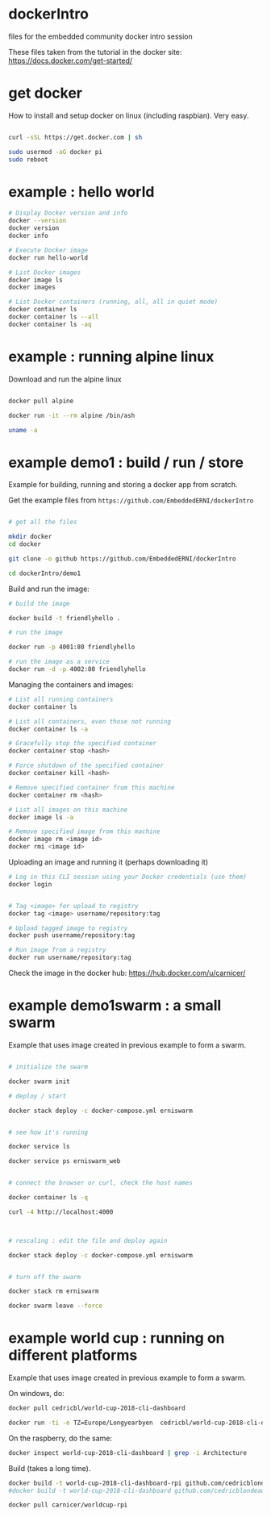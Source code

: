 # dockerIntro
files for the embedded community docker intro session

These files taken from the tutorial in the docker site: https://docs.docker.com/get-started/


# get docker

How to install and setup docker on linux (including raspbian). Very easy.

```bash

curl -sSL https://get.docker.com | sh

sudo usermod -aG docker pi
sudo reboot

```

# example : hello world

```bash
# Display Docker version and info
docker --version
docker version
docker info

# Execute Docker image
docker run hello-world

# List Docker images
docker image ls
docker images

# List Docker containers (running, all, all in quiet mode)
docker container ls
docker container ls --all
docker container ls -aq

```

# example : running alpine linux

Download and run the alpine linux

```bash

docker pull alpine

docker run -it --rm alpine /bin/ash

uname -a

```


# example demo1 : build / run / store

Example for building, running and storing a docker app from scratch.

Get the example files from `https://github.com/EmbeddedERNI/dockerIntro`

```bash

# get all the files

mkdir docker
cd docker

git clone -o github https://github.com/EmbeddedERNI/dockerIntro

cd dockerIntro/demo1
```

Build and run the image:

```bash
# build the image

docker build -t friendlyhello .

# run the image

docker run -p 4001:80 friendlyhello

# run the image as a service
docker run -d -p 4002:80 friendlyhello
```

Managing the containers and images:

```bash
# List all running containers
docker container ls

# List all containers, even those not running
docker container ls -a

# Gracefully stop the specified container
docker container stop <hash>

# Force shutdown of the specified container
docker container kill <hash>

# Remove specified container from this machine
docker container rm <hash>

# List all images on this machine
docker image ls -a

# Remove specified image from this machine
docker image rm <image id>
docker rmi <image id>
```

Uploading an image and running it (perhaps downloading it)

```bash
# Log in this CLI session using your Docker credentials (use them)
docker login


# Tag <image> for upload to registry
docker tag <image> username/repository:tag

# Upload tagged image to registry
docker push username/repository:tag

# Run image from a registry
docker run username/repository:tag

```

Check the image in the docker hub: https://hub.docker.com/u/carnicer/


# example demo1swarm : a small swarm

Example that uses image created in previous example to form a swarm.


```bash

# initialize the swarm

docker swarm init

# deploy / start

docker stack deploy -c docker-compose.yml erniswarm


# see how it's running

docker service ls

docker service ps erniswarm_web


# connect the browser or curl, check the host names

docker container ls -q

curl -4 http://localhost:4000



# rescaling : edit the file and deploy again

docker stack deploy -c docker-compose.yml erniswarm


# turn off the swarm

docker stack rm erniswarm

docker swarm leave --force


```

# example world cup : running on different platforms

Example that uses image created in previous example to form a swarm.

On windows, do:

```bash
docker pull cedricbl/world-cup-2018-cli-dashboard

docker run -ti -e TZ=Europe/Longyearbyen  cedricbl/world-cup-2018-cli-dashboard
```

On the raspberry, do the same:

```bash
docker inspect world-cup-2018-cli-dashboard | grep -i Architecture
```

Build (takes a long time).

```bash
docker build -t world-cup-2018-cli-dashboard-rpi github.com/cedricblondeau/world-cup-2018-cli-dashboard
#docker build -t world-cup-2018-cli-dashboard github.com/cedricblondeau/world-cup-2018-cli-dashboard
```

```bash
docker pull carnicer/worldcup-rpi
```

```bash
```

